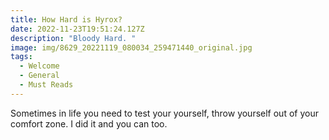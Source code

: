 ```yaml
---
title: How Hard is Hyrox?
date: 2022-11-23T19:51:24.127Z
description: "Bloody Hard. "
image: img/8629_20221119_080034_259471440_original.jpg
tags:
  - Welcome
  - General
  - Must Reads
---
```

S﻿ometimes in life you need to test your yourself, throw yourself out of your comfort zone. I did it and you can too.